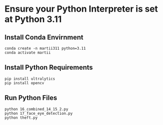 # Ensure your Python Interpreter is set at Python 3.11

## Install Conda Envirnment
```
conda create -n martii311 python=3.11
conda activate martii
```
## Install Python Requirements
```
pip install ultralytics
pip install opencv
```
## Run Python Files
```
python 16_combined_14_15_2.py
python 17_face_eye_detection.py
python theft.py
```
